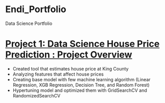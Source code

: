 # Endi_Portfolio
Data Science Portfolio

# [Project 1: Data Science House Price Prediction : Project Overview](https://github.com/endif1/King_County_House_Price_Predict)
* Created tool that estimates house price at King County
* Analyzing features that affect house prices
* Creating base model with few machine learning algorithm (Linear Regression, XGB Regression, Decision Tree, and Random Forest)
* Hypertuning model and optimized them with GridSearchCV and RandomizedSearchCV
